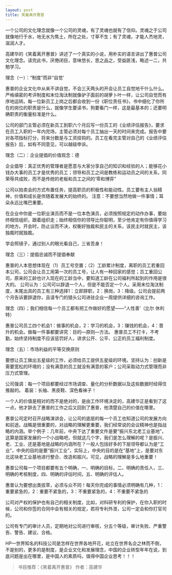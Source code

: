 ```yaml
---
layout: post
title: 笑着离开惠普
---
```


一个公司的文化理念就像一个公司的灵魂，有了灵魂也就有了信仰。灵魂之于公司就像地行于水，地无水为焦土，所在之处，寸草不生；有了灵魂，才能人杰地灵，滋润人才。

高建华的《笑着离开惠普》讲述了一个真实的小说，用朴实的语言讲出了惠普公司文化理念。读完此书，厌倦闭目，意味悠长，思之品之，受益匪浅，略述一二，共勉学习。

理念（一）：“制度”而非“自觉’

惠普的企业文化中从来不讲自觉，不会三天两头的开会让员工自觉地干什么什么。严格缜密的考评制度和末位淘汰制就像驴子面前的胡萝卜叶一样，让公司自觉而有序地运转。每一位新员工上岗之后都会收到一份《职位责任书》，书中细化了你所在的岗位的职责是什么，就像学生要读书，狗要看门一样，这是最基本的；还要明确职责的衡量标准是什么。

公司的部门主管必须在新员工到职六个月后写一份员工的《业绩评估报告》，要求在员工入职的一年内完场，主管必须对每个员工抽出一天的时间来完成。报告中要对各项指标打分，将来分数是与工资挂钩的。员工在看完主管对自己的《业绩评估报告》后，如有不同意见，可以越级申诉。

理念（二）：企业提倡的价值观念：德

企业倡导：真正优秀的管理者是愿意与大家分享自己的知识和经验的人；能够花小钱办大事的员工才是优秀的员工；领导和员工之间是教练和运动员之间的关系，同荣辱共成败，而不是传统的老板和员工之间的‘零和博弈”

公司以拍卖会的方式布置任务，提高职员的积极性和能动性。员工要有主人翁精神，价值和成长是伴随着发展大的始终的。
注意：不要想当然地做一件事情；耳朵永远比嘴巴重要。

在企业中你是一位职业演员而不是一位本色演员，必须按照规定的动作办事，要始终相信组织，跟着组织走；始终相信你的领导比你聪明，至少他肯定有你值得学习的地方。开会时，防止议而不决，权衡好独裁和民主的关系，该民主时就民主，该独裁时就独裁。

学会照镜子，通过别人的眼光看自己，三省吾身！

理念（三）：提倡忠诚而不提倡奉献

惠普的人本思想体现在（1）员工号空置；（2）工龄累计制度，离职的员工若重回本公司，公司会让员工用第一次的员工号，让人有一种回家的感觉；员工重回公司，原来的工龄也计入现在的工龄当中，要知道工龄在公司福利所起到的作用是很大的。
公司认为：公司可以辞退一个人，但是不能否定一个人。采用末位淘汰制度，末尾出具的员工有三种选择1：立即辞职，2：换岗，3：降级。公司会提前两个月告诉要辞退你，且请专门的猎头公司进驻企业一周提供详细的咨询工作。

理念（四）；我们相信每一个员工都有把工作做好的愿望——“人性善’（比尔 休利特）

惠普公司员工四个机会1：做事的机会，2：学习的机会，3：赚钱的机会，4：晋升的机会。做每一件事都要讲究：目的—原则—方法。
惠普员工不打卡，不考勤，始终坚持制度不应该惩罚好人，讲求公开、公平、公正的员工福利制度。

理念（五）：市场利益的平等交换原则

要想让员工做出五星级的工作，必须给员工提供五星级的环境。坚持认为：创新是需要宽松的环境的；没有满意的员工就没有满意的客户；公司采取动力式管理而非压力式管理。

公司强调：每一个项目都要经过市场调查、量化的分析数据以及这些数据时经得住推敲的。
着装：长袖、黑皮鞋、深色看袜子！

一个人的价值是相对的而不是绝对的，是由工作环境决定的，高建华正是看到了这一点，他才辞去了惠普的工作之后又回到了惠普，他清楚自己的价值在哪里。

惠普公司定时召开战略演讲会，让公司的底层的每一个员工也知道公司的发展方向和前途。战略是很重要的，对战略的理解更重要，我们经常说的会议精神也是指战略的内涵。举个例子：几年前，中央下达了重要文件是要“振兴东北老工业基地”，这算是国家发展的一个小战略吧，但就这几个字，我们是怎么理解的呢？是振兴、老、工业、还是基地是战略的内涵所在？一般人包括好多的下层领导都认为是“工业”，中央的目的是要“振兴工业”，实际上，中央的目的是在“基地”上，是要对东北这块老工业基地进行整合、改造和振兴。可见，战略的理解是多么地重要！

惠普公司每一个项目都要有五个明确，一、明确的目标，二、明确的责任人，三、 明确的考核制度，四、明确的评估时间，五、明确的评估人。

惠普认为要想出类拔萃，必须与众不同！每天你完成的事情必须明确有几种，1：重要紧急的，2：重要不紧急的，3：不重要紧急的，4：不重要不紧急的

公司对产权的保护也有自己的相关制度，比如，对科研专利的保护，在你入职的时候，公司和你签的合同中会有相关的规定，若将专利外泄，公司一定会和你打官司的。

公司有专门的审计人员，定期地对公司进行审核，分五个等级，审计失败、严重警告、警告、建议、合格。

HP—世界知名的科技公司是怎样在世界各地开花，屹立在世界名企之林而不倒，不是别的，更多的是制度，是企业文化和发展理念，中国的企业转型年年在说，到底问题是出在哪里，是中国人的素质吗，值得中国企业思考！！！
                 
> 书目推荐：《笑着离开惠普》      作者：高建华

